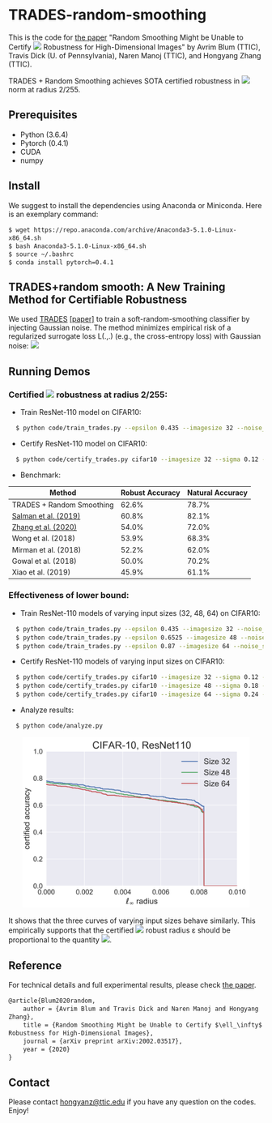 # TRADES-random-smoothing

This is the code for [the paper](https://arxiv.org/abs/2002.03517) "Random Smoothing Might be Unable to Certify ![](http://latex.codecogs.com/gif.latex?\ell_\infty) Robustness for High-Dimensional Images" by Avrim Blum (TTIC), Travis Dick (U. of Pennsylvania), Naren Manoj (TTIC), and Hongyang Zhang (TTIC).

TRADES + Random Smoothing achieves SOTA certified robustness in ![](http://latex.codecogs.com/gif.latex?\ell_\infty) norm at radius 2/255.

## Prerequisites
* Python (3.6.4)
* Pytorch (0.4.1)
* CUDA
* numpy

## Install
We suggest to install the dependencies using Anaconda or Miniconda. Here is an exemplary command:
```
$ wget https://repo.anaconda.com/archive/Anaconda3-5.1.0-Linux-x86_64.sh
$ bash Anaconda3-5.1.0-Linux-x86_64.sh
$ source ~/.bashrc
$ conda install pytorch=0.4.1
```
## TRADES+random smooth: A New Training Method for Certifiable Robustness

We used [TRADES](https://github.com/yaodongyu/TRADES) [[paper]](https://arxiv.org/pdf/1901.08573.pdf) to train a soft-random-smoothing classifier by injecting Gaussian noise. The method minimizes empirical risk of a regularized surrogate loss L(.,.) (e.g., the cross-entropy loss) with Gaussian noise:
![](http://latex.codecogs.com/gif.latex?\min_{f}\mathbb{E}_{X,Y}\mathbb{E}_{\eta\sim\mathcal{N}(0,\sigma^2I)}\left[\mathcal{L}(f(X+\eta),Y)+\beta\max_{X'\in\mathbb{B}_2(X,\epsilon)}\mathcal{L}(f(X+\eta),f(X'+\eta))\right].)

## Running Demos

### Certified ![](http://latex.codecogs.com/gif.latex?\ell_\infty) robustness at radius 2/255:

* Train ResNet-110 model on CIFAR10:
```bash
  $ python code/train_trades.py --epsilon 0.435 --imagesize 32 --noise_sd 0.12 --model-dir 'checkpoints/model_noise12_size32_l2trades0435_beta6_dir'
```

* Certify ResNet-110 model on CIFAR10:
```bash
  $ python code/certify_trades.py cifar10 --imagesize 32 --sigma 0.12 --outfile 'results/output_noise12_size32_l2trades0435_beta6_full' --skip 1 --batch 10000 --load-dir 'checkpoints/model_noise12_size32_l2trades0435_beta6/model-res110-epoch.pt'
```

* Benchmark:

| Method              	| Robust Accuracy  	| Natural Accuracy |
|-----------------------|-----------------------|------------------|
| TRADES + Random Smoothing   		|  62.6%   	|   78.7%    		|
| [Salman et al. (2019)](https://arxiv.org/pdf/1906.04584.pdf)   		|  60.8%   	|   82.1%    		|
| [Zhang et al. (2020)](https://arxiv.org/pdf/1906.06316.pdf)   		|  54.0%   	|   72.0%    		|
| Wong et al. (2018)   		|  53.9%   	|   68.3%    		|
| Mirman et al. (2018)   		|  52.2%   	|   62.0%    		|
| Gowal et al. (2018)   		|  50.0%   	|   70.2%    		|
| Xiao et al. (2019)   		|  45.9%   	|   61.1%    		|




### Effectiveness of lower bound:
* Train ResNet-110 models of varying input sizes (32, 48, 64) on CIFAR10:
```bash
  $ python code/train_trades.py --epsilon 0.435 --imagesize 32 --noise_sd 0.12 --model-dir 'checkpoints/model_noise12_size32_l2trades0435_beta6_dir'
  $ python code/train_trades.py --epsilon 0.6525 --imagesize 48 --noise_sd 0.18 --model-dir 'checkpoints/model_noise18_size48_l2trades06525_beta6_dir'
  $ python code/train_trades.py --epsilon 0.87 --imagesize 64 --noise_sd 0.24 --model-dir 'checkpoints/model_noise24_size64_l2trades087_beta6_dir'
```

* Certify ResNet-110 models of varying input sizes on CIFAR10:
```bash
  $ python code/certify_trades.py cifar10 --imagesize 32 --sigma 0.12 --outfile 'results/output_noise12_size32_l2trades0435_beta6' --skip 20 --batch 10000 --load-dir 'checkpoints/model_noise12_size32_l2trades0435_beta6_dir/model-res110-epoch.pt'
  $ python code/certify_trades.py cifar10 --imagesize 48 --sigma 0.18 --outfile 'results/output_noise18_size48_l2trades06525_beta6' --skip 20 --batch 10000 --load-dir 'checkpoints/model_noise18_size48_l2trades06525_beta6_dir/model-res110-epoch.pt'
  $ python code/certify_trades.py cifar10 --imagesize 64 --sigma 0.24 --outfile 'results/output_noise24_size64_l2trades087_beta6' --skip 20 --batch 10000 --load-dir 'checkpoints/model_noise24_size64_l2trades087_beta6_dir/model-res110-epoch.pt'
```

* Analyze results:
```bash
  $ python code/analyze.py 
```

<p align="center">
    <img src="results/vary_dim_cifar10_trades.png" width="450"\>
</p>
<p align="center">
  
It shows that the three curves of varying input sizes behave similarly. This empirically supports that the certified ![](http://latex.codecogs.com/gif.latex?\ell_\infty) robust radius ε should be proportional to the quantity ![](http://latex.codecogs.com/gif.latex?\sigma/\sqrt{d}). 

## Reference
For technical details and full experimental results, please check [the paper](https://arxiv.org/abs/2002.03517).
```
@article{Blum2020random, 
	author = {Avrim Blum and Travis Dick and Naren Manoj and Hongyang Zhang}, 
	title = {Random Smoothing Might be Unable to Certify $\ell_\infty$ Robustness for High-Dimensional Images}, 
	journal = {arXiv preprint arXiv:2002.03517},
	year = {2020}
}
```

## Contact
Please contact hongyanz@ttic.edu if you have any question on the codes. Enjoy!
